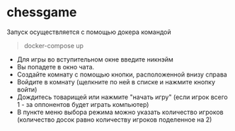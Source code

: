 # chessgame
Запуск осуществляется с помощью докера командой
>docker-compose up

- Для игры во вступительном окне введите никнэйм
- Вы попадете в окно чата.
- Создайте комнату с помощью кнопки, расположенной внизу справа
- Войдите в комнату (щелкните по ней в списке и нажмите кнопку войти)
- Дождитесь товарищей или нажмите "начать игру" (если игрок всего 1 - за оппонентов будет играть компьютер)
- В пункте меню выбора режима можно указать количество игроков (количество досок равно количеству игроков поделенное на 2)
